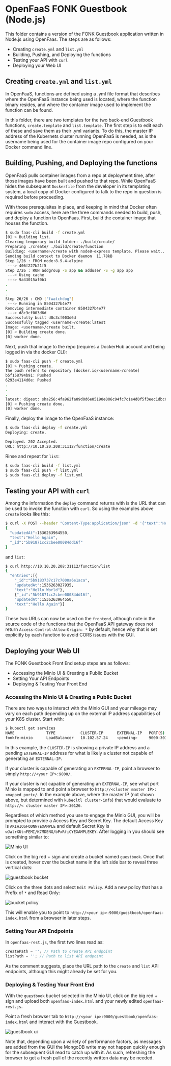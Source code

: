 # OpenFaaS FONK Guestbook (Node.js)

This folder contains a version of the FONK Guestbook application written in Node.js using OpenFaas.  The steps are as follows:

* Creating `create.yml` and `list.yml`
* Building, Pushing, and Deploying the functions
* Testing your API with `curl`
* Deploying your Web UI

## Creating `create.yml` and `list.yml`
In OpenFaaS, functions are defined using a .yml file format that describes where the OpenFaaS instance being used is located, where the function binary resides, and where the container image used to implement the function can be found.

In this folder, there are two templates for the two back-end Guestbook functions, `create.template` and `list.template`.  The first step is to edit each of these and save them as their .yml variants.  To do this, the master IP address of the Kubernets cluster running OpenFaaS is needed, as is the username being used for the container image repo configured on your Docker command line.

## Building, Pushing, and Deploying the functions
OpenFaaS pulls container images from a repo at deployment time, after those images have been built and pushed to that repo.  While OpenFaaS hides the subsequent `Dockerfile` from the developer in its templating system, a local copy of Docker configured to talk to the repo in question is required before proceeding.

With those prerequisites in place, and keeping in mind that Docker often requires `sudo` access, here are the three commands needed to build, push, and deploy a function to OpenFaas.  First, build the container image that houses the function.

```bash
$ sudo faas-cli build -f create.yml
[0] > Building list.
Clearing temporary build folder: ./build/create/
Preparing ./create/ ./build/create/function
Building: <username>/create with node8-express template. Please wait..
Sending build context to Docker daemon  11.78kB
Step 1/26 : FROM node:8.9.4-alpine
 ---> 406f227b21f5
Step 2/26 : RUN addgroup -S app && adduser -S -g app app
 ---> Using cache
 ---> 9a33015af0b1
.
.
.
Step 26/26 : CMD ["fwatchdog"]
 ---> Running in 8504327b4e77
Removing intermediate container 8504327b4e77
 ---> d8c3cf003d6d
Successfully built d8c3cf003d6d
Successfully tagged <username>/create:latest
Image: <username>/create built.
[0] < Building create done.
[0] worker done.
```

Next, push that image to the repo (requires a DockerHub account and being logged in via the docker CLI):
```bash
$ sudo faas-cli push -f create.yml
[0] > Pushing create.
The push refers to repository [docker.io/<username>/create]
b5f158794b91: Pushed
6293e4114d0e: Pushed
.
.
.
latest: digest: sha256:4fa962fa09d0d6e05190e006c94fc7c1e4d0f5f3eec1dbc0c7dfce2a13005396 size: 3038
[0] < Pushing create done.
[0] worker done.
```

Finally, deploy the image to the OpenFaaS instance:
```bash
$ sudo faas-cli deploy -f create.yml
Deploying: create.

Deployed. 202 Accepted.
URL: http://10.10.20.208:31112/function/create
```

Rinse and repeat for `list`:

```bash
$ sudo faas-cli build -f list.yml
$ sudo faas-cli push -f list.yml
$ sudo faas-cli deploy -f list.yml
```

## Testing your API with `curl`
Among the information the `deploy` command returns with is the URL that can be used to invoke the function with `curl`.  So using the examples above `create` looks like this:

```bash
$ curl -X POST --header "Content-Type:application/json" -d '{"text":"Hello Again"}'  http://10.10.20.208:31112/function/create
{
  "updatedAt":1536263964550,
  "text":"Hello Again",
  "_id":"5b91871cc2cbee00084dd16f"
}
```

and `list`:

```bash
$ curl http://10.10.20.208:31112/function/list
{
  "entries":[{
    "_id":"5b9183737c17c7000a6e1aca",
    "updatedAt":1536263027935,
    "text":"Hello World"},
    {"_id":"5b91871cc2cbee00084dd16f",
    "updatedAt":1536263964550,
    "text":"Hello Again"}]
}
```

These two URLs can now be used on the `frontend`, although note in the source code of the functions that the OpenFaaS API gateway does not return `Access-Control-Allow-Origin: *` by default, hence why that is set explicitly by each function to avoid CORS issues with the GUI.

## Deploying your Web UI
The FONK Guestbook Front End setup steps are as follows:

* Accessing the Minio UI & Creating a Public Bucket
* Setting Your API Endpoints
* Deploying & Testing Your Front End

### Accessing the Minio UI & Creating a Public Bucket
There are two ways to interact with the Minio GUI and your mileage may vary on each path depending up on the external IP address capabilities of your K8S cluster.  Start with:

```bash
$ kubectl get services
NAME              TYPE           CLUSTER-IP      EXTERNAL-IP   PORT(S)           AGE
fonkfe-minio      LoadBalancer   10.102.57.24    <pending>     9000:30126/TCP    18m
```

In this example, the `CLUSTER-IP` is showing a private IP address and a pending `EXTERNAL-IP` address for what is likely a cluster not capable of generating an `EXTERNAL-IP`.

If your cluster is capable of generating an `EXTERNAL-IP`, point a browser to simply `http://<your IP>:9000/`.

If your cluster is not capable of generating an `EXTERNAL-IP`, see what port Minio is mapped to and point a browser to `http://<cluster master IP>:<mapped port>/`.  In the example above, where the master IP (not shown above, but determined with `kubecltl cluster-info`) that would evaluate to `http://< cluster master IP>:30126`.

Regardless of which method you use to engage the Minio GUI, you will be prompted to provide a Access Key and Secret Key.  The default Access Key is `AKIAIOSFODNN7EXAMPLE` and default Secret Key is `wJalrXUtnFEMI/K7MDENG/bPxRfiCYEXAMPLEKEY`.  After logging in you should see something similar to:

![Minio UI](minio-ui.jpg)

Click on the big red + sign and create a bucket named `guestbook`.  Once that is created, hover over the bucket name in the left side bar to reveal three vertical dots:

![guestbook bucket](guestbook-bucket.jpg)

Click on the three dots and select `Edit Policy`.  Add a new policy that has a Prefix of `*` and Read Only:

![bucket policy](bucket-policy.jpg)

This will enable you to point to `http://<your ip>:9000/guestbook/openfaas-index.html` from a browser in later steps.

### Setting Your API Endpoints
In `openfaas-rest.js`, the first two lines read as:

```js
createPath = ''; // Path to create API endpoint
listPath = ''; // Path to list API endpoint
```

As the comment suggests, place the URL path to the `create` and `list` API endpoints, although this might already be set for you.

### Deploying & Testing Your Front End
With the `guestbook` bucket selected in the Minio UI, click on the big red + sign and upload both `openfaas-index.html` and your newly edited `openfaas-rest.js`.

Point a fresh browser tab to `http://<your ip>:9000/guestbook/openfaas-index.html` and interact with the Guestbook.

![guestbook ui](guestbook-ui.jpg)

Note that, depending upon a variety of performance factors, as messages are added from the GUI the MongoDB write may not happen quickly enough for the subsequent GUI read to catch up with it.  As such, refreshing the browser to get a fresh pull of the recently written data may be needed.
